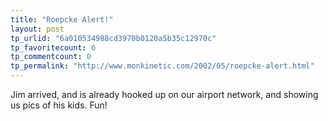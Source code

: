 ```yaml
---
title: "Roepcke Alert!"
layout: post
tp_urlid: "6a010534988cd3970b0120a5b35c12970c"
tp_favoritecount: 0
tp_commentcount: 0
tp_permalink: "http://www.monkinetic.com/2002/05/roepcke-alert.html"
---
```

Jim arrived, and is already hooked up on our airport network, and showing us pics of his kids. Fun!
